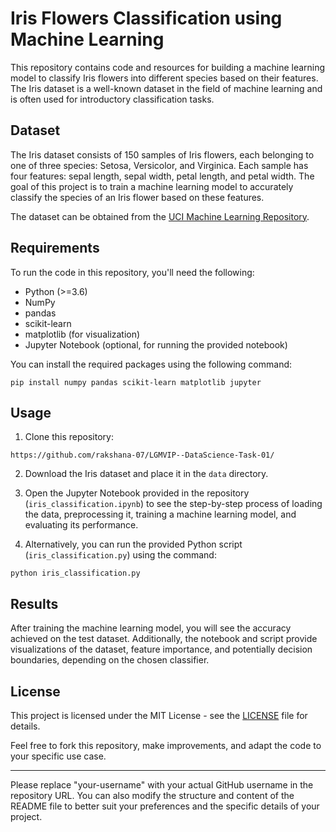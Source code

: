 # Iris Flowers Classification using Machine Learning

This repository contains code and resources for building a machine learning model to classify Iris flowers into different species based on their features. The Iris dataset is a well-known dataset in the field of machine learning and is often used for introductory classification tasks.

## Dataset

The Iris dataset consists of 150 samples of Iris flowers, each belonging to one of three species: Setosa, Versicolor, and Virginica. Each sample has four features: sepal length, sepal width, petal length, and petal width. The goal of this project is to train a machine learning model to accurately classify the species of an Iris flower based on these features.

The dataset can be obtained from the [UCI Machine Learning Repository](https://archive.ics.uci.edu/ml/datasets/iris).

## Requirements

To run the code in this repository, you'll need the following:

- Python (>=3.6)
- NumPy
- pandas
- scikit-learn
- matplotlib (for visualization)
- Jupyter Notebook (optional, for running the provided notebook)

You can install the required packages using the following command:

```
pip install numpy pandas scikit-learn matplotlib jupyter
```

## Usage

1. Clone this repository:

```
https://github.com/rakshana-07/LGMVIP--DataScience-Task-01/
```

2. Download the Iris dataset and place it in the `data` directory.

3. Open the Jupyter Notebook provided in the repository (`iris_classification.ipynb`) to see the step-by-step process of loading the data, preprocessing it, training a machine learning model, and evaluating its performance.

4. Alternatively, you can run the provided Python script (`iris_classification.py`) using the command:

```
python iris_classification.py

```

## Results

After training the machine learning model, you will see the accuracy achieved on the test dataset. Additionally, the notebook and script provide visualizations of the dataset, feature importance, and potentially decision boundaries, depending on the chosen classifier.

## License

This project is licensed under the MIT License - see the [LICENSE](LICENSE) file for details.

Feel free to fork this repository, make improvements, and adapt the code to your specific use case.

---

Please replace "your-username" with your actual GitHub username in the repository URL. You can also modify the structure and content of the README file to better suit your preferences and the specific details of your project.

